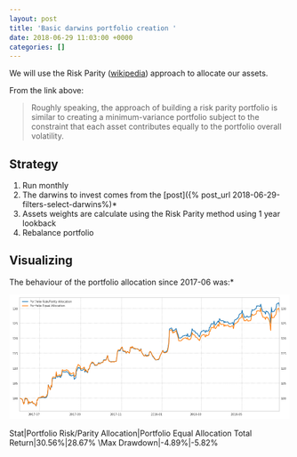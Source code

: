 ```yaml
---
layout: post
title: 'Basic darwins portfolio creation '
date: 2018-06-29 11:03:00 +0000
categories: []
---
```

We will use the Risk Parity ([wikipedia](https://en.wikipedia.org/wiki/Risk_parity)) approach to allocate our assets.

From the link above:

> Roughly speaking, the approach of building a risk parity portfolio is similar to creating a minimum-variance portfolio subject to the constraint that each asset contributes equally to the portfolio overall volatility.

## Strategy

1. Run monthly
2. The darwins to invest comes from the [post]({% post_url 2018-06-29-filters-select-darwins%)\*
3. Assets weights are calculate using the Risk Parity method using 1 year lookback
4. Rebalance portfolio

## Visualizing

The behaviour of the portfolio allocation since 2017-06 was:\*

![](assets/images/20180630115200.png)

Stat|Portfolio Risk/Parity Allocation|Portfolio Equal Allocation
Total Return|30.56%|28.67%
\Max Drawdown|-4.89%|-5.82%